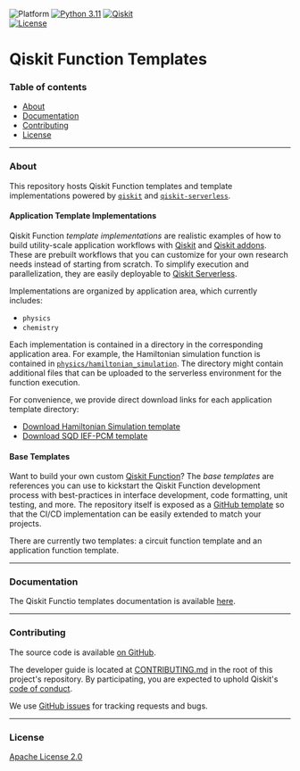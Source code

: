![Platform](https://img.shields.io/badge/%F0%9F%92%BB%20Platform-Linux%20%7C%20macOS-informational)
[![Python 3.11](https://img.shields.io/badge/Python-3.11-blue?logo=python&logoColor=white)](https://www.python.org/)
[![Qiskit](https://img.shields.io/badge/Qiskit-%E2%89%A5%202.0%20-%20%236133BD?logo=Qiskit)](https://github.com/Qiskit/qiskit)
<br />
[![License](https://img.shields.io/github/license/Qiskit/qiskit-addon-aqc-tensor?label=License)](LICENSE.txt)

# Qiskit Function Templates

### Table of contents

* [About](#about)
* [Documentation](#documentation)
* [Contributing](#contributing)
* [License](#license)

----------------------------------------------------------------------------------------------------

### About

This repository hosts Qiskit Function templates and template implementations powered by [`qiskit`](https://github.com/Qiskit/qiskit) and [`qiskit-serverless`](https://github.com/Qiskit/qiskit-serverless).

#### Application Template Implementations

Qiskit Function *template implementations* are realistic examples of how to build utility-scale application workflows with [Qiskit](https://docs.quantum.ibm.com/guides) and [Qiskit addons](https://docs.quantum.ibm.com/guides/addons). These are prebuilt workflows that you can customize for your own research needs instead of starting from scratch. To simplify execution and parallelization, they are easily deployable to [Qiskit Serverless](https://docs.quantum.ibm.com/guides/serverless).

Implementations are organized by application area, which currently includes:

- `physics`
- `chemistry`

Each implementation is contained in a directory in the corresponding application area. For example, the Hamiltonian simulation function is contained in [`physics/hamiltonian_simulation`](https://github.com/qiskit-community/qiskit-function-templates/blob/main/physics/hamiltonian_simulation). The directory might contain additional files that can be uploaded to the serverless environment for the function execution.

For convenience, we provide direct download links for each application template directory:

- [Download Hamiltonian Simulation template](https://ibm.biz/ham-sim-template)
- [Download SQD IEF-PCM template](https://ibm.biz/sqd-pcm-template)

#### Base Templates

Want to build your own custom [Qiskit Function](https://docs.quantum.ibm.com/guides/functions)? The *base templates* are references you can use to kickstart the Qiskit Function development process with best-practices in interface development, code formatting, unit testing, and more. The repository itself is exposed as a [GitHub template](https://docs.github.com/en/repositories/creating-and-managing-repositories/creating-a-template-repository) so that the CI/CD implementation can be easily extended to match your projects.

There are currently two templates: a circuit function template and an application function template.

<!-- <img src="tools/image.png" alt="image" width="500"/> -->

----------------------------------------------------------------------------------------------------

### Documentation

The Qiskit Functio templates documentation is available [here](https://quantum.cloud.ibm.com/docs/en/guides/qiskit-function-templates).

----------------------------------------------------------------------------------------------------

### Contributing

The source code is available [on GitHub](https://github.com/Qiskit/qiskit-function-templates).

The developer guide is located at [CONTRIBUTING.md](https://github.com/Qiskit/qiskit-function-templates/blob/main/CONTRIBUTING.md)
in the root of this project's repository.
By participating, you are expected to uphold Qiskit's [code of conduct](https://github.com/Qiskit/qiskit/blob/main/CODE_OF_CONDUCT.md).

We use [GitHub issues](https://github.com/Qiskit/qiskit-function-templates/issues/new/choose) for tracking requests and bugs.

----------------------------------------------------------------------------------------------------

### License

[Apache License 2.0](LICENSE.txt)
